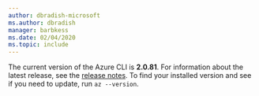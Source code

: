 ```yaml
---
author: dbradish-microsoft
ms.author: dbradish
manager: barbkess
ms.date: 02/04/2020
ms.topic: include
---
```

The current version of the Azure CLI is __2.0.81__. For information about the latest release, see the [release notes](../release-notes-azure-cli.md). To find your installed version and see if you need to update, run `az --version`.

